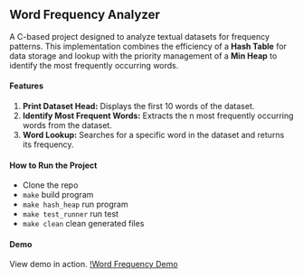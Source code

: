 ## Word Frequency Analyzer

A C-based project designed to analyze textual datasets for frequency patterns. This implementation combines the efficiency of a **Hash Table** for data storage and lookup with the priority management of a **Min Heap** to identify the most frequently occurring words.

#### Features
1. **Print Dataset Head:** Displays the first 10 words of the dataset.
2. **Identify Most Frequent Words:** Extracts the n most frequently occurring words from the dataset.
3. **Word Lookup:** Searches for a specific word in the dataset and returns its frequency.

#### How to Run the Project
- Clone the repo
- `make` build program
- `make hash_heap` run program
- `make test_runner` run test
- `make clean` clean generated files

#### Demo
View demo in action. [!Word Frequency Demo](./hash_demo.gif)
